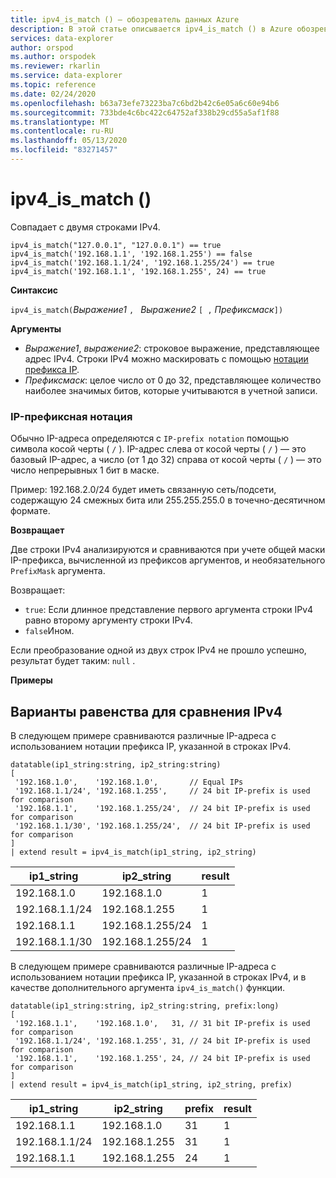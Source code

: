 ```yaml
---
title: ipv4_is_match () — обозреватель данных Azure
description: В этой статье описывается ipv4_is_match () в Azure обозреватель данных.
services: data-explorer
author: orspod
ms.author: orspodek
ms.reviewer: rkarlin
ms.service: data-explorer
ms.topic: reference
ms.date: 02/24/2020
ms.openlocfilehash: b63a73efe73223ba7c6bd2b42c6e05a6c60e94b6
ms.sourcegitcommit: 733bde4c6bc422c64752af338b29cd55a5af1f88
ms.translationtype: MT
ms.contentlocale: ru-RU
ms.lasthandoff: 05/13/2020
ms.locfileid: "83271457"
---
```

# <a name="ipv4_is_match"></a>ipv4_is_match ()

Совпадает с двумя строками IPv4.

```kusto
ipv4_is_match("127.0.0.1", "127.0.0.1") == true
ipv4_is_match('192.168.1.1', '192.168.1.255') == false
ipv4_is_match('192.168.1.1/24', '192.168.1.255/24') == true
ipv4_is_match('192.168.1.1', '192.168.1.255', 24) == true
```

**Синтаксис**

`ipv4_is_match(`*Выражение1* `, ` *Выражение2* `[ ,` *Префиксмаск*`])`

**Аргументы**

* *Выражение1*, *выражение2*: строковое выражение, представляющее адрес IPv4. Строки IPv4 можно маскировать с помощью [нотации префикса IP](#ip-prefix-notation).
* *Префиксмаск*: целое число от 0 до 32, представляющее количество наиболее значимых битов, которые учитываются в учетной записи.

### <a name="ip-prefix-notation"></a>IP-префиксная нотация

Обычно IP-адреса определяются с `IP-prefix notation` помощью символа косой черты ( `/` ). IP-адрес слева от косой черты ( `/` ) — это базовый IP-адрес, а число (от 1 до 32) справа от косой черты ( `/` ) — это число непрерывных 1 бит в маске. 

Пример: 192.168.2.0/24 будет иметь связанную сеть/подсети, содержащую 24 смежных бита или 255.255.255.0 в точечно-десятичном формате.

**Возвращает**

Две строки IPv4 анализируются и сравниваются при учете общей маски IP-префикса, вычисленной из префиксов аргументов, и необязательного `PrefixMask` аргумента.

Возвращает:
* `true`: Если длинное представление первого аргумента строки IPv4 равно второму аргументу строки IPv4.
*  `false`Ином.

Если преобразование одной из двух строк IPv4 не прошло успешно, результат будет таким: `null` .

**Примеры**

## <a name="ipv4-comparison-equality-cases"></a>Варианты равенства для сравнения IPv4

В следующем примере сравниваются различные IP-адреса с использованием нотации префикса IP, указанной в строках IPv4.

<!-- csl: https://help.kusto.windows.net/Samples -->
```kusto
datatable(ip1_string:string, ip2_string:string)
[
 '192.168.1.0',    '192.168.1.0',       // Equal IPs
 '192.168.1.1/24', '192.168.1.255',     // 24 bit IP-prefix is used for comparison
 '192.168.1.1',    '192.168.1.255/24',  // 24 bit IP-prefix is used for comparison
 '192.168.1.1/30', '192.168.1.255/24',  // 24 bit IP-prefix is used for comparison
]
| extend result = ipv4_is_match(ip1_string, ip2_string)
```

|ip1_string|ip2_string|result|
|---|---|---|
|192.168.1.0|192.168.1.0|1|
|192.168.1.1/24|192.168.1.255|1|
|192.168.1.1|192.168.1.255/24|1|
|192.168.1.1/30|192.168.1.255/24|1|

В следующем примере сравниваются различные IP-адреса с использованием нотации префикса IP, указанной в строках IPv4, и в качестве дополнительного аргумента `ipv4_is_match()` функции.

<!-- csl: https://help.kusto.windows.net/Samples -->
```kusto
datatable(ip1_string:string, ip2_string:string, prefix:long)
[
 '192.168.1.1',    '192.168.1.0',   31, // 31 bit IP-prefix is used for comparison
 '192.168.1.1/24', '192.168.1.255', 31, // 24 bit IP-prefix is used for comparison
 '192.168.1.1',    '192.168.1.255', 24, // 24 bit IP-prefix is used for comparison
]
| extend result = ipv4_is_match(ip1_string, ip2_string, prefix)
```

|ip1_string|ip2_string|prefix|result|
|---|---|---|---|
|192.168.1.1|192.168.1.0|31|1|
|192.168.1.1/24|192.168.1.255|31|1|
|192.168.1.1|192.168.1.255|24|1|
